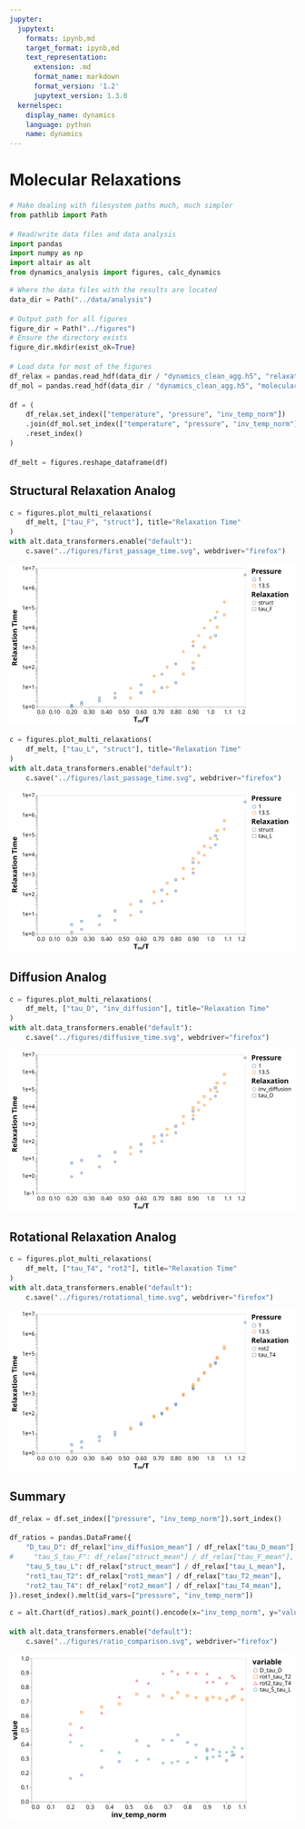 ```yaml
---
jupyter:
  jupytext:
    formats: ipynb,md
    target_format: ipynb,md
    text_representation:
      extension: .md
      format_name: markdown
      format_version: '1.2'
      jupytext_version: 1.3.0
  kernelspec:
    display_name: dynamics
    language: python
    name: dynamics
---
```


# Molecular Relaxations

```python
# Make dealing with filesystem paths much, much simpler
from pathlib import Path

# Read/write data files and data analysis
import pandas
import numpy as np
import altair as alt
from dynamics_analysis import figures, calc_dynamics
```

```python
# Where the data files with the results are located
data_dir = Path("../data/analysis")

# Output path for all figures
figure_dir = Path("../figures")
# Ensure the directory exists
figure_dir.mkdir(exist_ok=True)

# Load data for most of the figures
df_relax = pandas.read_hdf(data_dir / "dynamics_clean_agg.h5", "relaxations")
df_mol = pandas.read_hdf(data_dir / "dynamics_clean_agg.h5", "molecular_relaxations")

df = (
    df_relax.set_index(["temperature", "pressure", "inv_temp_norm"])
    .join(df_mol.set_index(["temperature", "pressure", "inv_temp_norm"]))
    .reset_index()
)

df_melt = figures.reshape_dataframe(df)
```

## Structural Relaxation Analog

```python
c = figures.plot_multi_relaxations(
    df_melt, ["tau_F", "struct"], title="Relaxation Time"
)
with alt.data_transformers.enable("default"):
    c.save("../figures/first_passage_time.svg", webdriver="firefox")
```

![First passage time](../figures/first_passage_time.svg)

```python
c = figures.plot_multi_relaxations(
    df_melt, ["tau_L", "struct"], title="Relaxation Time"
)
with alt.data_transformers.enable("default"):
    c.save("../figures/last_passage_time.svg", webdriver="firefox")
```

![Last passage time](../figures/last_passage_time.svg)


## Diffusion Analog

```python
c = figures.plot_multi_relaxations(
    df_melt, ["tau_D", "inv_diffusion"], title="Relaxation Time"
)
with alt.data_transformers.enable("default"):
    c.save("../figures/diffusive_time.svg", webdriver="firefox")
```

![Diffusive Time](../figures/diffusive_time.svg)


## Rotational Relaxation Analog

```python
c = figures.plot_multi_relaxations(
    df_melt, ["tau_T4", "rot2"], title="Relaxation Time"
)
with alt.data_transformers.enable("default"):
    c.save("../figures/rotational_time.svg", webdriver="firefox")
```

![Rotational Time](../figures/rotational_time.svg)


## Summary

```python
df_relax = df.set_index(["pressure", "inv_temp_norm"]).sort_index()

df_ratios = pandas.DataFrame({
    "D_tau_D": df_relax["inv_diffusion_mean"] / df_relax["tau_D_mean"],
#     "tau_S_tau_F": df_relax["struct_mean"] / df_relax["tau_F_mean"],
    "tau_S_tau_L": df_relax["struct_mean"] / df_relax["tau_L_mean"],
    "rot1_tau_T2": df_relax["rot1_mean"] / df_relax["tau_T2_mean"],
    "rot2_tau_T4": df_relax["rot2_mean"] / df_relax["tau_T4_mean"],
}).reset_index().melt(id_vars=["pressure", "inv_temp_norm"])
```

```python
c = alt.Chart(df_ratios).mark_point().encode(x="inv_temp_norm", y="value", color="variable", shape="variable")

with alt.data_transformers.enable("default"):
    c.save("../figures/ratio_comparison.svg", webdriver="firefox")
```

![Ratio comparison](../figures/ratio_comparison.svg)
